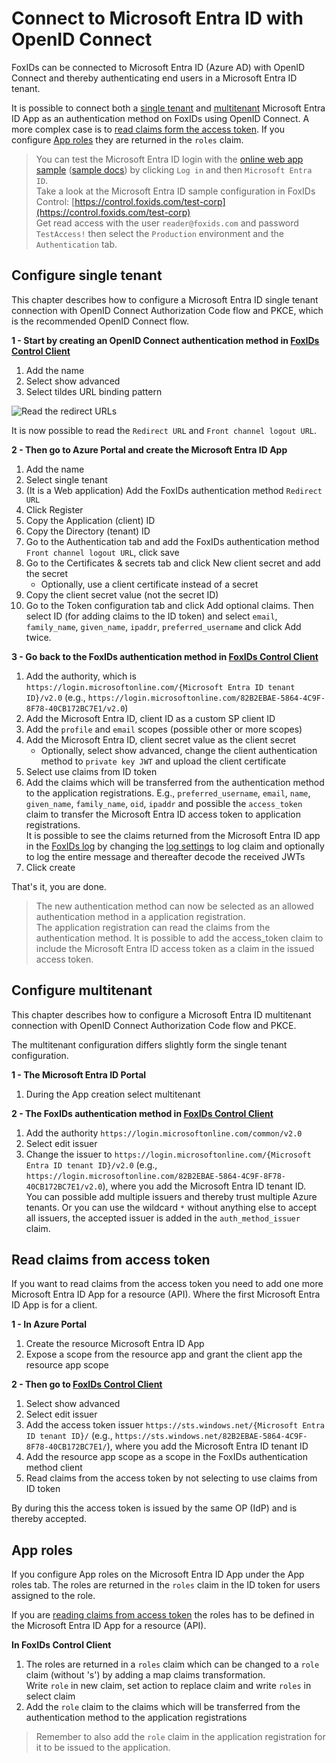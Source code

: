 ﻿# Connect to Microsoft Entra ID with OpenID Connect

FoxIDs can be connected to Microsoft Entra ID (Azure AD) with OpenID Connect and thereby authenticating end users in a Microsoft Entra ID tenant.

It is possible to connect both a [single tenant](#configure-single-tenant) and [multitenant](#configure-multitenant) Microsoft Entra ID App as an authentication method on FoxIDs using OpenID Connect.
A more complex case is to [read claims form the access token](#read-claims-from-access-token).
If you configure [App roles](#app-roles) they are returned in the `roles` claim. 

> You can test the Microsoft Entra ID login with the [online web app sample](https://aspnetoidcsample.itfoxtec.com) ([sample docs](samples.md#aspnetcoreoidcauthcodealluppartiessample)) by clicking `Log in` and then `Microsoft Entra ID`.  
> Take a look at the Microsoft Entra ID sample configuration in FoxIDs Control: [https://control.foxids.com/test-corp](https://control.foxids.com/test-corp)  
> Get read access with the user `reader@foxids.com` and password `TestAccess!` then select the `Production` environment and the `Authentication` tab.

## Configure single tenant

This chapter describes how to configure a Microsoft Entra ID single tenant connection with OpenID Connect Authorization Code flow and PKCE, which is the recommended OpenID Connect flow.

**1 - Start by creating an OpenID Connect authentication method in [FoxIDs Control Client](control.md#foxids-control-client)**

 1. Add the name
 2. Select show advanced
 3. Select tildes URL binding pattern

![Read the redirect URLs](images/howto-oidc-azuread-readredirect.png)

It is now possible to read the `Redirect URL` and `Front channel logout URL`.

**2 - Then go to Azure Portal and create the Microsoft Entra ID App**

 1. Add the name
 2. Select single tenant
 3. (It is a Web application) Add the FoxIDs authentication method `Redirect URL` 
 4. Click Register
 5. Copy the Application (client) ID
 6. Copy the Directory (tenant) ID
 7. Go to the Authentication tab and add the FoxIDs authentication method `Front channel logout URL`, click save
 8. Go to the Certificates & secrets tab and click New client secret and add the secret 
    - Optionally, use a client certificate instead of a secret
 9. Copy the client secret value (not the secret ID)
 10. Go to the Token configuration tab and click Add optional claims. Then select ID (for adding claims to the ID token) and select `email`, `family_name`, `given_name`, `ipaddr`, `preferred_username` and click Add twice. 

**3 - Go back to the FoxIDs authentication method in [FoxIDs Control Client](control.md#foxids-control-client)**

 1. Add the authority, which is `https://login.microsoftonline.com/{Microsoft Entra ID tenant ID}/v2.0` (e.g., `https://login.microsoftonline.com/82B2EBAE-5864-4C9F-8F78-40CB172BC7E1/v2.0`)
 2. Add the Microsoft Entra ID, client ID as a custom SP client ID
 3. Add the `profile` and `email` scopes (possible other or more scopes)
 4. Add the Microsoft Entra ID, client secret value as the client secret
    - Optionally, select show advanced, change the client authentication method to `private key JWT` and upload the client certificate
 5. Select use claims from ID token
 6. Add the claims which will be transferred from the authentication method to the application registrations. E.g., `preferred_username`, `email`, `name`, `given_name`, `family_name`, `oid`, `ipaddr` and possible the `access_token` claim to transfer the Microsoft Entra ID access token to application registrations.  
 It is possible to see the claims returned from the Microsoft Entra ID app in the [FoxIDs log](logging.md#log-settings) by changing the [log settings](logging.md#log-settings) to log claim and optionally to log the entire message and thereafter decode the received JWTs
 7. Click create

That's it, you are done. 

> The new authentication method can now be selected as an allowed authentication method in a application registration.  
> The application registration can read the claims from the authentication method. It is possible to add the access_token claim to include the Microsoft Entra ID access token as a claim in the issued access token.

## Configure multitenant

This chapter describes how to configure a Microsoft Entra ID multitenant connection with OpenID Connect Authorization Code flow and PKCE.

The multitenant configuration differs slightly form the single tenant configuration.

**1 - The Microsoft Entra ID Portal**

 1. During the App creation select multitenant

**2 - The FoxIDs authentication method in [FoxIDs Control Client](control.md#foxids-control-client)**

 1. Add the authority `https://login.microsoftonline.com/common/v2.0`
 2. Select edit issuer
 3. Change the issuer to `https://login.microsoftonline.com/{Microsoft Entra ID tenant ID}/v2.0` (e.g., `https://login.microsoftonline.com/82B2EBAE-5864-4C9F-8F78-40CB172BC7E1/v2.0`), where you add the Microsoft Entra ID tenant ID.  
 You can possible add multiple issuers and thereby trust multiple Azure tenants. Or you can use the wildcard `*` without anything else to accept all issuers, the accepted issuer is added in the `auth_method_issuer` claim.

## Read claims from access token

If you want to read claims from the access token you need to add one more Microsoft Entra ID App for a resource (API). Where the first Microsoft Entra ID App is for a client.

**1 - In Azure Portal**

1. Create the resource Microsoft Entra ID App 
2. Expose a scope from the resource app and grant the client app the resource app scope

**2 - Then go to [FoxIDs Control Client](control.md#foxids-control-client)**

1. Select show advanced
2. Select edit issuer
3. Add the access token issuer `https://sts.windows.net/{Microsoft Entra ID tenant ID}/` (e.g., `https://sts.windows.net/82B2EBAE-5864-4C9F-8F78-40CB172BC7E1/`), where you add the Microsoft Entra ID tenant ID
4. Add the resource app scope as a scope in the FoxIDs authentication method client
5. Read claims from the access token by not selecting to use claims from ID token

By during this the access token is issued by the same OP (IdP) and is thereby accepted.

## App roles

If you configure App roles on the Microsoft Entra ID App under the App roles tab. 
The roles are returned in the `roles` claim in the ID token for users assigned to the role.

If you are [reading claims from access token](#read-claims-from-access-token) the roles has to be defined in the Microsoft Entra ID App for a resource (API).

**In FoxIDs Control Client**

1. The roles are returned in a `roles` claim which can be changed to a `role` claim (without 's') by adding a map claims transformation.  
Write `role` in new claim, set action to replace claim and write `roles` in select claim
2. Add the `role` claim to the claims which will be transferred from the authentication method to the application registrations

> Remember to also add the `role` claim in the application registration for it to be issued to the application.